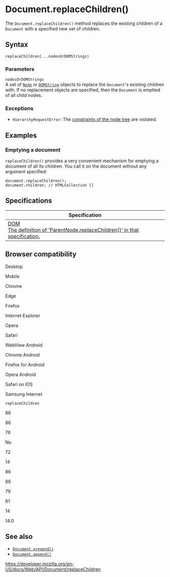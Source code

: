 # Document.replaceChildren()

The `Document.replaceChildren()` method replaces the existing children of a `Document` with a specified new set of children.

## Syntax

    replaceChildren(...nodesOrDOMStrings)

### Parameters

`nodesOrDOMStrings`  
A set of [`Node`](../node) or [`DOMString`](../domstring) objects to replace the `Document`'s existing children with. If no replacement objects are specified, then the `Document` is emptied of all child nodes.

### Exceptions

- <span class="page-not-created">`HierarchyRequestError`</span>: The [constraints of the node tree](https://dom.spec.whatwg.org/#concept-node-tree) are violated.

## Examples

### Emptying a document

`replaceChildren()` provides a very convenient mechanism for emptying a document of all its children. You call it on the document without any argument specified:

    document.replaceChildren();
    document.children; // HTMLCollection []

## Specifications

<table><thead><tr class="header"><th>Specification</th></tr></thead><tbody><tr class="odd"><td><a href="https://dom.spec.whatwg.org/#dom-parentnode-replacechildren">DOM<br />
<span class="small">The definition of 'ParentNode.replaceChildren()' in that specification.</span></a></td></tr></tbody></table>

## Browser compatibility

Desktop

Mobile

Chrome

Edge

Firefox

Internet Explorer

Opera

Safari

WebView Android

Chrome Android

Firefox for Android

Opera Android

Safari on IOS

Samsung Internet

`replaceChildren`

86

86

78

No

72

14

86

86

79

61

14

14.0

## See also

- [`Document.prepend()`](prepend)
- [`Document.append()`](append)

<a href="https://developer.mozilla.org/en-US/docs/Web/API/Document/replaceChildren" class="_attribution-link">https://developer.mozilla.org/en-US/docs/Web/API/Document/replaceChildren</a>
